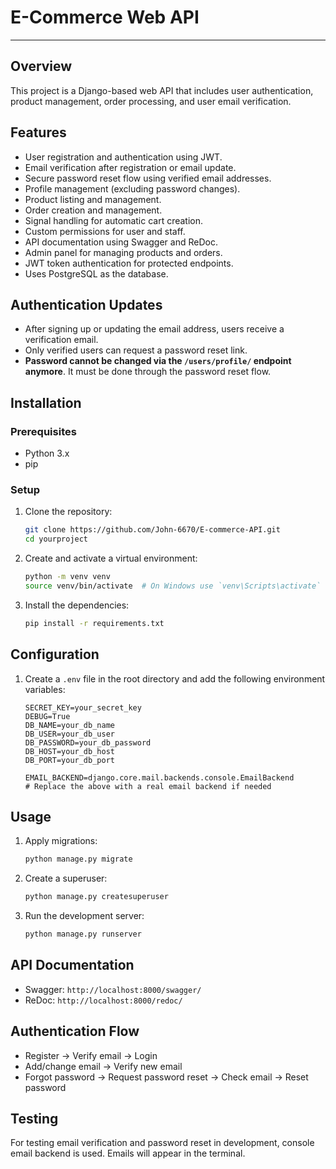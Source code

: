 # E-Commerce Web API

---

## Overview
This project is a Django-based web API that includes user authentication, product management, order processing, and user email verification.

## Features
- User registration and authentication using JWT.
- Email verification after registration or email update.
- Secure password reset flow using verified email addresses.
- Profile management (excluding password changes).
- Product listing and management.
- Order creation and management.
- Signal handling for automatic cart creation.
- Custom permissions for user and staff.
- API documentation using Swagger and ReDoc.
- Admin panel for managing products and orders.
- JWT token authentication for protected endpoints.
- Uses PostgreSQL as the database.

## Authentication Updates
- After signing up or updating the email address, users receive a verification email.
- Only verified users can request a password reset link.
- **Password cannot be changed via the `/users/profile/` endpoint anymore**. It must be done through the password reset flow.

## Installation

### Prerequisites
- Python 3.x
- pip

### Setup
1. Clone the repository:
    ```bash
    git clone https://github.com/John-6670/E-commerce-API.git
    cd yourproject
    ```

2. Create and activate a virtual environment:
    ```bash
    python -m venv venv
    source venv/bin/activate  # On Windows use `venv\Scripts\activate`
    ```

3. Install the dependencies:
    ```bash
    pip install -r requirements.txt
    ```

## Configuration
1. Create a `.env` file in the root directory and add the following environment variables:
    ```env
    SECRET_KEY=your_secret_key
    DEBUG=True
    DB_NAME=your_db_name
    DB_USER=your_db_user
    DB_PASSWORD=your_db_password
    DB_HOST=your_db_host
    DB_PORT=your_db_port

    EMAIL_BACKEND=django.core.mail.backends.console.EmailBackend
    # Replace the above with a real email backend if needed
    ```

## Usage
1. Apply migrations:
    ```bash
    python manage.py migrate
    ```

2. Create a superuser:
    ```bash
    python manage.py createsuperuser
    ```

3. Run the development server:
    ```bash
    python manage.py runserver
    ```

## API Documentation
- Swagger: `http://localhost:8000/swagger/`
- ReDoc: `http://localhost:8000/redoc/`

## Authentication Flow
- Register → Verify email → Login
- Add/change email → Verify new email
- Forgot password → Request password reset → Check email → Reset password

## Testing
For testing email verification and password reset in development, console email backend is used. Emails will appear in the terminal.